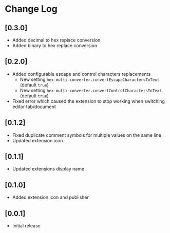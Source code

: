 # Change Log

## [0.3.0]

- Added decimal to hex replace conversion
- Added binary to hex replace conversion

## [0.2.0]

- Added configurable escape and control characters replacements
  - New setting `hex-multi-converter.convertEscapeCharactersToText` (default `true`)
  - New setting `hex-multi-converter.convertControlCharactersToText` (default `true`)
- Fixed error which caused the extension to stop working when switching editor tab/document

## [0.1.2]

- Fixed duplicate comment symbols for multiple values on the same line
- Updated extension icon

## [0.1.1]

- Updated extensions display name

## [0.1.0]

- Added extension icon and publisher

## [0.0.1]

- Initial release
